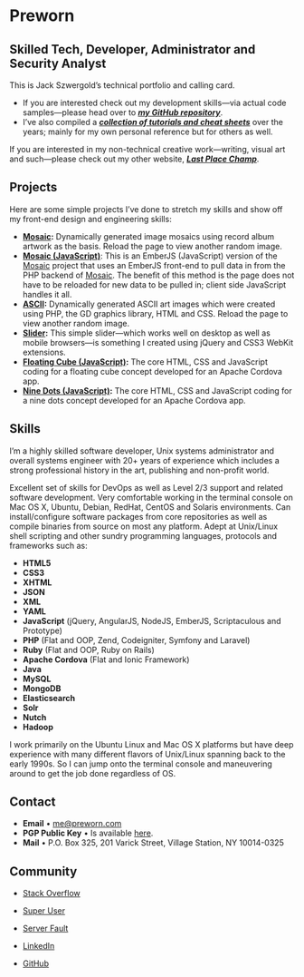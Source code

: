# Preworn

## Skilled Tech, Developer, Administrator and Security Analyst

This is Jack Szwergold’s technical portfolio and calling card.

* If you are interested check out my development skills—via actual code samples—please head over to ***[my GitHub repository][12]***.
* I’ve also compiled a ***[collection of tutorials and cheat sheets][2]*** over the years; mainly for my own personal reference but for others as well.

If you are interested in my non-technical creative work—writing, visual art and such—please check out my other website, ***[Last Place Champ][1]***. 

## Projects

Here are some simple projects I’ve done to stretch my skills and show off my front-end design and engineering skills:

* **[Mosaic][3]:** Dynamically generated image mosaics using record album artwork as the basis. Reload the page to view another random image.
* **[Mosaic (JavaScript)][4]**: This is an EmberJS (JavaScript) version of the [Mosaic][3] project that uses an EmberJS front-end to pull data in from the PHP backend of [Mosaic][3]. The benefit of this method is the page does not have to be reloaded for new data to be pulled in; client side JavaScript handles it all.
* **[ASCII][5]:** Dynamically generated ASCII art images which were created using PHP, the GD graphics library, HTML and CSS. Reload the page to view another random image.
* **[Slider][6]:** This simple slider—which works well on desktop as well as mobile browsers—is something I created using jQuery and CSS3 WebKit extensions.
* **[Floating Cube (JavaScript)][7]:** The core HTML, CSS and JavaScript coding for a floating cube concept developed for an Apache Cordova app.
* **[Nine Dots (JavaScript)][8]:** The core HTML, CSS and JavaScript coding for a nine dots concept developed for an Apache Cordova app.

## Skills

I’m a highly skilled software developer, Unix systems administrator and overall systems engineer with 20+ years of experience which includes a strong professional history in the art, publishing and non-profit world.

Excellent set of skills for DevOps as well as Level 2/3 support and related software development. Very comfortable working in the terminal console on Mac OS X, Ubuntu, Debian, RedHat, CentOS and Solaris environments. Can install/configure software packages from core repositories as well as compile binaries from source on most any platform. Adept at Unix/Linux shell scripting and other sundry programming languages, protocols and frameworks such as:

* **HTML5**
* **CSS3**
* **XHTML**
* **JSON**
* **XML**
* **YAML**
* **JavaScript** (jQuery, AngularJS, NodeJS, EmberJS, Scriptaculous and Prototype)
* **PHP** (Flat and OOP, Zend, Codeigniter, Symfony and Laravel)
* **Ruby** (Flat and OOP, Ruby on Rails)
* **Apache Cordova** (Flat and Ionic Framework)
* **Java**
* **MySQL**
* **MongoDB**
* **Elasticsearch**
* **Solr**
* **Nutch**
* **Hadoop**

I work primarily on the Ubuntu Linux and Mac OS X platforms but have deep experience with many different flavors of Unix/Linux spanning back to the early 1990s. So I can jump onto the terminal console and maneuvering around to get the job done regardless of OS.

## Contact

* **Email** • [me@preworn.com](mailto:me@preworn.com?Subject=Preworn%20Website%20Query)
* **PGP Public Key** • Is available [here][9].
* **Mail** • P.O. Box 325, 201 Varick Street, Village Station, NY 10014-0325

## Community

* [Stack Overflow][10]
* [Super User][11]
* [Server Fault][12]
* [LinkedIn][13]
* [GitHub][14]

  [1]: http://www.lastplacechamp.com/ "last Place Champ"
  [2]: tutorials_and_cheat_sheets/ "Tutorials and Cheat Sheets"
  [3]: projects/mosaic/ "Mosaic"
  [4]: projects/mosaic_js/ "Mosaic (JavaScript)"
  [5]: projects/ascii/ "ASCII"
  [6]: projects/slider/ "Slider"
  [7]: projects/floatingcube_js/ "Floating Cube (JavaScript)"
  [8]: projects/ninedots_js/ "Nine Dots (JavaScript)"
  [9]: pgp_public_key-preworn.asc.txt
  [10]: http://stackoverflow.com/users/117259/jakegould "Stack Overflow"
  [11]: http://superuser.com/users/167207/jakegould "Super User"
  [12]: http://serverfault.com/users/100013/jakegould "Server Fault"
  [13]: http://www.linkedin.com/in/jackszwergold "Linked In"
  [14]: https://github.com/JackSzwergold
